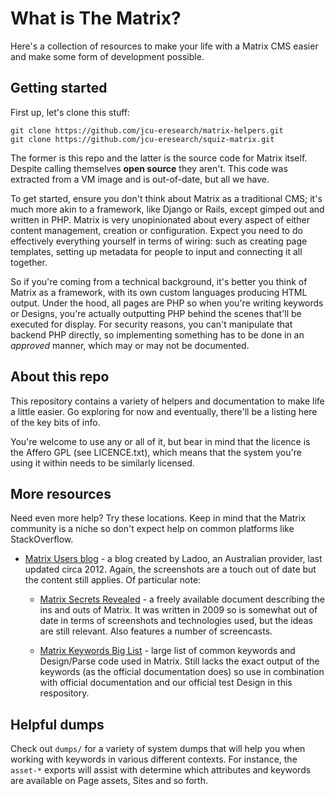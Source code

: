 # What is The Matrix?

Here's a collection of resources to make your life with a Matrix CMS easier
and make some form of development possible.

## Getting started

First up, let's clone this stuff:

    git clone https://github.com/jcu-eresearch/matrix-helpers.git
    git clone https://github.com/jcu-eresearch/squiz-matrix.git

The former is this repo and the latter is the source code for Matrix itself.
Despite calling themselves **open source** they aren't. This code was
extracted from a VM image and is out-of-date, but all we have.

To get started, ensure you don't think about Matrix as a traditional CMS; it's
much more akin to a framework, like Django or Rails, except gimped out and
written in PHP.  Matrix is very unopinionated about every aspect of either
content management, creation or configuration.  Expect you need to do
effectively everything yourself in terms of wiring: such as creating page
templates, setting up metadata for people to input and connecting it all
together.

So if you're coming from a technical background, it's better you think of
Matrix as a framework, with its own custom languages producing HTML output.
Under the hood, all pages are PHP so when you're writing keywords or Designs,
you're actually outputting PHP behind the scenes that'll be executed for
display.  For security reasons, you can't manipulate that backend PHP
directly, so implementing something has to be done in an *approved* manner,
which may or may not be documented.

## About this repo

This repository contains a variety of helpers and documentation to make life a
little easier. Go exploring for now and eventually, there'll be a listing here
of the key bits of info.

You're welcome to use any or all of it, but bear in mind that the licence is
the Affero GPL (see LICENCE.txt), which means that the system you're using it
within needs to be similarly licensed.


## More resources

Need even more help?  Try these locations.  Keep in mind that the
Matrix community is a niche so don't expect help on common platforms like
StackOverflow.

* [Matrix Users blog](http://matrixusers.com/) - a blog created by Ladoo, an
  Australian provider, last updated circa 2012.  Again, the screenshots are a
  touch out of date but the content still applies.  Of particular note:

  * [Matrix Secrets
    Revealed](http://matrixusers.com/news/matrix-secrets-revealed) - a freely
    available document describing the ins and outs of Matrix.  It was written in
    2009 so is somewhat out of date in terms of screenshots and technologies used,
    but the ideas are still relevant.  Also features a number of screencasts.

  * [Matrix Keywords Big
    List](http://matrixusers.com/tips/keywords-the-great-big-list) - large
    list of common keywords and Design/Parse code used in Matrix.  Still lacks
    the exact output of the keywords (as the official documentation does) so use
    in combination with official documentation and our official test Design in
    this respository.

## Helpful dumps

Check out `dumps/` for a variety of system dumps that will help you when
working with keywords in various different contexts. For instance, the
`asset-*` exports will assist with determine which attributes and keywords are
available on Page assets, Sites and so forth.
